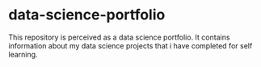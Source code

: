 # data-science-portfolio
This repository is perceived as a data science portfolio. It contains information about my data science projects that i have completed for self learning.
